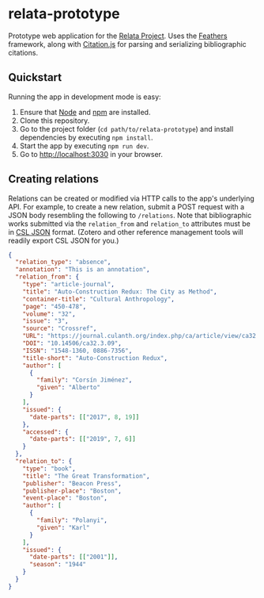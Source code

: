 # relata-prototype

Prototype web application for the [Relata Project](https://culanth.org/engagements/relata). Uses the [Feathers](http://feathersjs.com) framework, along with [Citation.js](https://citation.js.org) for parsing and serializing bibliographic citations.

## Quickstart

Running the app in development mode is easy:

1. Ensure that [Node](https://nodejs.org) and [npm](https://www.npmjs.com) are installed.
2. Clone this repository.
3. Go to the project folder (`cd path/to/relata-prototype`) and install dependencies by executing `npm install`.
4. Start the app by executing `npm run dev`.
5. Go to <http://localhost:3030> in your browser.

## Creating relations

Relations can be created or modified via HTTP calls to the app's underlying API. For example, to create a new relation, submit a POST request with a JSON body resembling the following to `/relations`. Note that bibliographic works submitted via the `relation_from` and `relation_to` attributes must be in [CSL JSON](https://github.com/citation-style-language/schema/blob/master/csl-data.json) format. (Zotero and other reference management tools will readily export CSL JSON for you.)

```json
{
  "relation_type": "absence",
  "annotation": "This is an annotation",
  "relation_from": {
    "type": "article-journal",
    "title": "Auto-Construction Redux: The City as Method",
    "container-title": "Cultural Anthropology",
    "page": "450-478",
    "volume": "32",
    "issue": "3",
    "source": "Crossref",
    "URL": "https://journal.culanth.org/index.php/ca/article/view/ca32.3.09",
    "DOI": "10.14506/ca32.3.09",
    "ISSN": "1548-1360, 0886-7356",
    "title-short": "Auto-Construction Redux",
    "author": [
      {
        "family": "Corsín Jiménez",
        "given": "Alberto"
      }
    ],
    "issued": {
      "date-parts": [["2017", 8, 19]]
    },
    "accessed": {
      "date-parts": [["2019", 7, 6]]
    }
  },
  "relation_to": {
    "type": "book",
    "title": "The Great Transformation",
    "publisher": "Beacon Press",
    "publisher-place": "Boston",
    "event-place": "Boston",
    "author": [
      {
        "family": "Polanyi",
        "given": "Karl"
      }
    ],
    "issued": {
      "date-parts": [["2001"]],
      "season": "1944"
    }
  }
}
```
